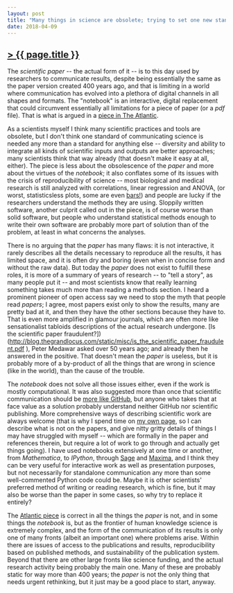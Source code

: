 ```yaml
---
layout: post
title: "Many things in science are obsolete; trying to set one new standard will have it soon be so as well (a comment on _The Scientific Paper Is Obsolete_)"
date: 2018-04-09
---
```


## [> {{ page.title }}](https://caesoma.github.io/archive/standalone/2018-04-09-not-just-the-scientific-paper-is-obsolete)

The _scientific paper_ -- the actual form of it -- is to this day used by researchers to communicate results, despite being essentially the same as the paper version created 400 years ago, and that is limiting in a world where communication has evolved into a plethora of digital channels in all shapes and formats. The "notebook" is an interactive, digital replacement that could circumvent essentially all limitations for a piece of paper (or a _pdf_ file). That is what is argued in a [piece in The Atlantic](https://www.theatlantic.com/science/archive/2018/04/the-scientific-paper-is-obsolete/556676/).

As a scientists myself I think many scientific practices and tools are obsolete, but I don't think one standard of communicating science is needed any more than a standard for anything else -- diversity and ability to integrate all kinds of scientific inputs and outputs are better approaches; many scientists think that way already (that doesn't make it easy at all, either).
The piece is less about the obsolescence of the _paper_ and more about the virtues of the _notebook_; it also conflates some of its issues with the crisis of reproducibility of science -- most biological and medical research is still analyzed with correlations, linear regression and ANOVA, (or worst, statisticsless plots, some are even [bars!](http://journals.plos.org/plosbiology/article?id=10.1371/journal.pbio.1002128&fullSite)) and people are lucky if the researchers understand the methods they are using. Sloppily written software, another culprit called out in the piece, is of course worse than solid software, but people who understand statistical methods enough to write their own software are probably more part of solution than of the problem, at least in what concerns the analyses.

There is no arguing that the _paper_ has many flaws: it is not interactive, it rarely describes all the details necessary to reproduce all the results, it has limited space, and it is often dry and boring (even when in concise form and without the raw data). But today the _paper_ does not exist to fulfill these roles, it is more of a summary of years of research -- to "tell a story", as many people put it -- and most scientists know that really learning something takes much more than reading a methods section. I heard a prominent pioneer of open access say we need to stop the myth that people read _papers_; I agree, most papers exist only to show the results, many are pretty bad at it, and then they have the other sections because they have to. That is even more amplified in glamour journals, which are often more like sensationalist tabloids descriptions of the actual research undergone.
[Is the scientific paper fraudulent?])(http://blog.thegrandlocus.com/static/misc/is_the_scientific_paper_fraudulent.pdf ), Peter Medawar asked over 50 years ago; and already then he answered in the positive.
That doesn't mean the _paper_ is useless, but it is probably more of a by-product of all the things that are wrong in science (like in the world), than the cause of the trouble.

The _notebook_ does not solve all those issues either, even if the work is mostly computational.
It was also suggested more than once that scientific communication should be [more like GitHub](http://www.slate.com/articles/technology/future_tense/2017/04/we_need_a_github_for_academic_research.html), but anyone who takes that at face value as a solution probably understand neither GitHub nor scientific publishing.
More comprehensive ways of describing scientific work are always welcome (that is why I spend time on [my own page](https://caesoma.github.io/), so I can describe what is not on the papers, and give nitty gritty details of things I may have struggled with myself -- which are formally in the paper and references therein, but require a lot of work to go through and actually get things going).
I have used notebooks extensively at one time or another, from _Mathematica_, to _IPython_, through [Sage](http://www.sagemath.org/) and [Maxima](http://maxima.sourceforge.net/index.html), and I think they can be very useful for interactive work as well as presentation purposes, but not necessarily for standalone communication any more than some well-commented Python code could be. Maybe it is other scientists' preferred method of writing or reading research, which is fine, but it may also be worse than the paper in some cases, so why try to replace it entirely?

The [Atlantic piece](https://www.theatlantic.com/science/archive/2018/04/the-scientific-paper-is-obsolete/556676/) is correct in all the things the _paper_ is not, and in some things the _notebook_ is, but as the frontier of human knowledge science is extremely complex, and the form of the communication of its results is only one of many fronts (albeit an important one) where problems arise. Within there are issues of access to the publications and results, reproducibility based on published methods, and sustainability of the publication system. Beyond that there are other large fronts like science funding, and the actual research activity being probably the main one.
Many of these are probably static for way more than 400 years; the _paper_ is not the only thing that needs urgent rethinking, but it just may be a good place to start, anyway.
